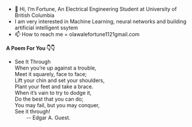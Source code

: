 - 👋 Hi, I’m Fortune, An Electrical Engineering Student at University of British Columbia 
- I am very interested in Machine Learning, neural networks and building artificial intelligent ssytem 
- 📫 How to reach me = olawalefortune1121gmail.com
  

**A Poem For You 👇👇**
- See It Through <br>
When you’re up against a trouble, <br>
    Meet it squarely, face to face; <br>
Lift your chin and set your shoulders, <br>
    Plant your feet and take a brace. <br>
When it’s vain to try to dodge it, <br>
    Do the best that you can do; <br>
You may fail, but you may conquer, <br>
    See it through! <br>
   &nbsp;&nbsp;&nbsp;&nbsp;&nbsp;&nbsp;&nbsp;&nbsp;-- Edgar A. Guest. 

<!---
bluepeach1121/bluepeach1121 is a ✨ special ✨ repository because its `README.md` (this file) appears on your GitHub profile.
You can click the Preview link to take a look at your changes.
--->
